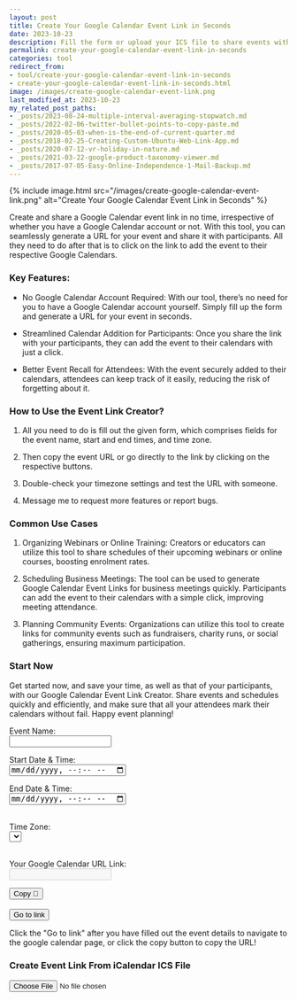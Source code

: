 ```yaml
---
layout: post
title: Create Your Google Calendar Event Link in Seconds
date: 2023-10-23
description: Fill the form or upload your ICS file to share events with Your participants without having Google Calendar yourself.
permalink: create-your-google-calendar-event-link-in-seconds
categories: tool
redirect_from:
- tool/create-your-google-calendar-event-link-in-seconds
- create-your-google-calendar-event-link-in-seconds.html
image: /images/create-google-calendar-event-link.png
last_modified_at: 2023-10-23
my_related_post_paths:
- _posts/2023-08-24-multiple-interval-averaging-stopwatch.md
- _posts/2022-02-06-twitter-bullet-points-to-copy-paste.md
- _posts/2020-05-03-when-is-the-end-of-current-quarter.md
- _posts/2018-02-25-Creating-Custom-Ubuntu-Web-Link-App.md
- _posts/2020-07-12-vr-holiday-in-nature.md
- _posts/2021-03-22-google-product-taxonomy-viewer.md
- _posts/2017-07-05-Easy-Online-Independence-1-Mail-Backup.md
---
```


<script src="https://cdnjs.cloudflare.com/ajax/libs/moment.js/2.24.0/moment.min.js" defer></script>
<script src="https://cdnjs.cloudflare.com/ajax/libs/moment-timezone/0.5.28/moment-timezone-with-data.min.js" defer></script>
<script src="https://cdnjs.cloudflare.com/ajax/libs/ical.js/1.5.0/ical.min.js" defer></script>



{% include image.html src="/images/create-google-calendar-event-link.png" alt="Create Your Google Calendar Event Link in Seconds" %}

Create and share a Google Calendar event link in no time, irrespective of whether you have a Google Calendar account or not. With this tool, you can seamlessly generate a URL for your event and share it with participants. All they need to do after that is to click on the link to add the event to their respective Google Calendars. 

### Key Features:

- No Google Calendar Account Required: With our tool, there’s no need for you to have a Google Calendar account yourself. Simply fill up the form and generate a URL for your event in seconds. 

- Streamlined Calendar Addition for Participants: Once you share the link with your participants, they can add the event to their calendars with just a click. 

- Better Event Recall for Attendees: With the event securely added to their calendars, attendees can keep track of it easily, reducing the risk of forgetting about it.

### How to Use the Event Link Creator?

1. All you need to do is fill out the given form, which comprises fields for the event name, start and end times, and time zone.

2. Then copy the event URL or go directly to the link by clicking on the respective buttons. 

3. Double-check your timezone settings and test the URL with someone.

4. Message me to request more features or report bugs. 


### Common Use Cases

1. Organizing Webinars or Online Training: Creators or educators can utilize this tool to share schedules of their upcoming webinars or online courses, boosting enrolment rates.

2. Scheduling Business Meetings: The tool can be used to generate Google Calendar Event Links for business meetings quickly. Participants can add the event to their calendars with a simple click, improving meeting attendance.

3. Planning Community Events: Organizations can utilize this tool to create links for community events such as fundraisers, charity runs, or social gatherings, ensuring maximum participation.


### Start Now
Get started now, and save your time, as well as that of your participants, with our Google Calendar Event Link Creator. Share events and schedules quickly and efficiently, and make sure that all your attendees mark their calendars without fail. Happy event planning!

<form id="calendarEvent" oninput="createLink()">
  <label for="event_name">Event Name:</label><br>
  <input type="text" id="event_name" name="event_name" value=""><br>

  <label for="date_time_from">Start Date & Time:</label><br>
  <input type="datetime-local" id="date_time_from" name="date_time_from"><br>

  <label for="date_time_to">End Date & Time:</label><br>
  <input type="datetime-local" id="date_time_to" name="date_time_to"><br><br>

  <label for="timezone">Time Zone:</label><br>
  <select id="timezone">
  </select><br><br>

  <label for="url">Your Google Calendar URL Link:</label><br>
  <input type="text" id="url" name="url" value="" disabled><br>

</form>

<button type="button" onclick="copyTextUrl()">Copy 🔗</button><br><br>
<button type="button" id="goToLink">Go to link</button>

<p>Click the "Go to link" after you have filled out the event details to navigate to the google calendar page, or click the copy button to copy the URL!</p>

<h3>Create Event Link From iCalendar ICS File</h3>
<input type="file" id="fileUpload" onchange="parseIcs()">
<div id ="output"></div>

<script>




function createLink(){
  var name = document.getElementById('event_name').value;
  var startTime = document.getElementById('date_time_from').value;
  var endTime = document.getElementById('date_time_to').value;

  var calendar_url = 'https://calendar.google.com/calendar/u/0/r/eventedit?';
  calendar_url += 'text='+encodeURIComponent(name);

  var timezone = document.getElementById('timezone').value;
  formattedStart = moment.tz(startTime, timezone).format('YYYYMMDD[T]HHmmssZ');
  formattedEnd = moment.tz(endTime, timezone).format('YYYYMMDD[T]HHmmssZ');
  calendar_url += '&dates=' + formattedStart + '/' + formattedEnd;
  calendar_url += '&ctz=' + timezone;

  document.getElementById('url').value = calendar_url;

  return calendar_url;
}

async function copyTextUrl() {
  var copyText = document.getElementById("url").value;
  await copyToClipboard(copyText);
}

async function copyToClipboard(text) {
    try {
        await navigator.clipboard.writeText(text);
        console.log('Text copied to clipboard');
    } catch (err) {
        console.log('Error in copying text: ', err);
    }
}


function parseIcs() {
    var fileInput = document.getElementById('fileUpload');
    var file = fileInput.files[0];
    var reader = new FileReader();

    reader.onload = function(event) {
        // Parse ICS file
        var icsFile = ICAL.parse(event.target.result.trim());
        var comp = new ICAL.Component(icsFile);
        var events = comp.getAllSubcomponents('vevent');

        // Output events to HTML
        var outputContainer = document.getElementById('output');
        outputContainer.innerHTML = '';
        var timezone = document.getElementById('timezone').value;
        index = 0;
        events.forEach(function(event) {
            var eventComp = new ICAL.Event(event);
            var listItem = document.createElement('li');

            if (index === 0) { // sets the first event to form inputs
                document.getElementById('event_name').value = eventComp.summary;
                document.getElementById('date_time_from').value = moment.tz(eventComp.startDate.toJSDate(), timezone).format('YYYY-MM-DDTHH:mm');
                document.getElementById('date_time_to').value = moment.tz(eventComp.endDate.toJSDate(), timezone).format('YYYY-MM-DDTHH:mm');
                createLink(); // we need to create the link again with the new values.
            }

            listItem.textContent = 'Event Name: ' + eventComp.summary +
                                  ', Start Time: ' + moment.tz(eventComp.startDate.toJSDate(), timezone).format() +
                                  ', End Time: ' + moment.tz(eventComp.endDate.toJSDate(), timezone).format();
            outputContainer.appendChild(listItem);
            index = index + 1;
        });
    };
    reader.onerror = function(event) {
        console.error("File could not be read! Code " + event.target.error.code);
    };

    reader.readAsText(file);
}



function onLoad() {
  // Pre-fill date and time fields
  var currentDate = moment().add(1, 'days').startOf('day').add(8, 'hours'); // set time to 8am tomorrow
  
  // Format the date & time according to HTML datetime-local input requirements and users local time zone
  var formattedStart = currentDate.format("YYYY-MM-DDTHH:mm");
  var formattedEnd = currentDate.add(2, 'hours').format("YYYY-MM-DDTHH:mm");
  
  document.getElementById('date_time_from').value = formattedStart;
  document.getElementById('date_time_to').value = formattedEnd;
  
  // Populate timezone dropdown with IANA time zones and their standard text labels
  var tzSelect = document.getElementById('timezone');
  var timeZones = moment.tz.names();
  for (var i = 0; i < timeZones.length; i++) {
      var opt = document.createElement('option');
      opt.value = timeZones[i];
      opt.innerHTML = timeZones[i];
      tzSelect.appendChild(opt);
  }
  
  // Set default timezone
  tzSelect.value = moment.tz.guess();
  
  document.getElementById("goToLink").addEventListener("click", function(event){
    event.preventDefault();
  
    var calendar_url = createLink()
  
    window.open(calendar_url, '_blank');
  });

}
window.addEventListener("load", onLoad);


</script>
